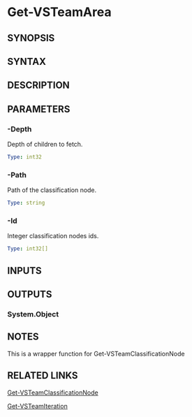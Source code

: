 <!-- #include "./common/header.md" -->

# Get-VSTeamArea

## SYNOPSIS

<!-- #include "./synopsis/Get-VSTeamArea.md" -->

## SYNTAX

## DESCRIPTION

<!-- #include "./synopsis/Get-VSTeamArea.md" -->

## PARAMETERS

### -Depth

Depth of children to fetch.

```yaml
Type: int32
```

### -Path

Path of the classification node.

```yaml
Type: string
```

### -Id

Integer classification nodes ids.

```yaml
Type: int32[]
```

<!-- #include "./params/projectName.md" -->

## INPUTS

## OUTPUTS

### System.Object

## NOTES

This is a wrapper function for Get-VSTeamClassificationNode

<!-- #include "./common/prerequisites.md" -->

## RELATED LINKS

<!-- #include "./common/related.md" -->

[Get-VSTeamClassificationNode](Get-VSTeamClassificationNode.md)

[Get-VSTeamIteration](Get-VSTeamIteration.md)
